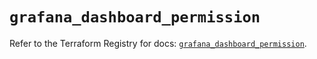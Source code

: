 # `grafana_dashboard_permission`

Refer to the Terraform Registry for docs: [`grafana_dashboard_permission`](https://registry.terraform.io/providers/grafana/grafana/3.15.3/docs/resources/dashboard_permission).
